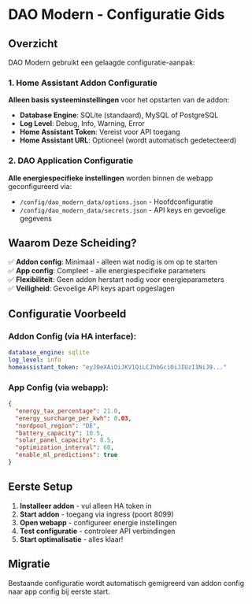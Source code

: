 # DAO Modern - Configuratie Gids

## Overzicht

DAO Modern gebruikt een gelaagde configuratie-aanpak:

### 1. Home Assistant Addon Configuratie
**Alleen basis systeeminstellingen** voor het opstarten van de addon:

- **Database Engine**: SQLite (standaard), MySQL of PostgreSQL
- **Log Level**: Debug, Info, Warning, Error
- **Home Assistant Token**: Vereist voor API toegang
- **Home Assistant URL**: Optioneel (wordt automatisch gedetecteerd)

### 2. DAO Application Configuratie
**Alle energiespecifieke instellingen** worden binnen de webapp geconfigureerd via:
- `/config/dao_modern_data/options.json` - Hoofdconfiguratie
- `/config/dao_modern_data/secrets.json` - API keys en gevoelige gegevens

## Waarom Deze Scheiding?

✅ **Addon config**: Minimaal - alleen wat nodig is om op te starten  
✅ **App config**: Compleet - alle energiespecifieke parameters  
✅ **Flexibiliteit**: Geen addon herstart nodig voor energieparameters  
✅ **Veiligheid**: Gevoelige API keys apart opgeslagen  

## Configuratie Voorbeeld

### Addon Config (via HA interface):
```yaml
database_engine: sqlite
log_level: info
homeassistant_token: "eyJ0eXAiOiJKV1QiLCJhbGciOiJIUzI1NiJ9..."
```

### App Config (via webapp):
```json
{
  "energy_tax_percentage": 21.0,
  "energy_surcharge_per_kwh": 0.03,
  "nordpool_region": "DE",
  "battery_capacity": 10.5,
  "solar_panel_capacity": 8.5,
  "optimization_interval": 60,
  "enable_ml_predictions": true
}
```

## Eerste Setup

1. **Installeer addon** - vul alleen HA token in
2. **Start addon** - toegang via ingress (poort 8099)  
3. **Open webapp** - configureer energie instellingen
4. **Test configuratie** - controleer API verbindingen
5. **Start optimalisatie** - alles klaar!

## Migratie

Bestaande configuratie wordt automatisch gemigreerd van addon config naar app config bij eerste start.